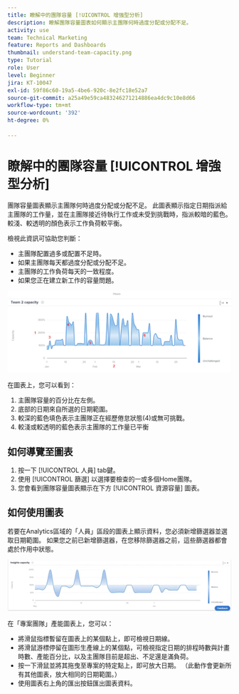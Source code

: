 ```yaml
---
title: 瞭解中的團隊容量 [!UICONTROL 增強型分析]
description: 瞭解團隊容量圖表如何顯示主團隊何時過度分配或分配不足。
activity: use
team: Technical Marketing
feature: Reports and Dashboards
thumbnail: understand-team-capacity.png
type: Tutorial
role: User
level: Beginner
jira: KT-10047
exl-id: 59f86c60-19a5-4be6-920c-8e2fc18e52a7
source-git-commit: a25a49e59ca483246271214886ea4dc9c10e8d66
workflow-type: tm+mt
source-wordcount: '392'
ht-degree: 0%

---
```


# 瞭解中的團隊容量 [!UICONTROL 增強型分析]

團隊容量圖表顯示主團隊何時過度分配或分配不足。 此圖表顯示指定日期指派給主團隊的工作量，並在主團隊接近待執行工作或未受到挑戰時，指派較暗的藍色。 較淺、較透明的顏色表示工作負荷較平衡。

檢視此資訊可協助您判斷：

* 主團隊配置過多或配置不足時。
* 如果主團隊每天都過度分配或分配不足。
* 主團隊的工作負荷每天的一致程度。
* 如果您正在建立新工作的容量問題。

![顯示團隊容量圖表的影像，其數字位於下列專案符號所述的區域](assets/section-3-4.png)

在圖表上，您可以看到：

1. 主團隊容量的百分比在左側。
1. 底部的日期來自所選的日期範圍。
1. 較深的藍色填色表示主團隊正在經歷倦怠狀態(4)或無可挑戰。
1. 較淺或較透明的藍色表示主團隊的工作量已平衡

## 如何導覽至圖表

1. 按一下 [!UICONTROL 人員] tab鍵。
1. 使用 [!UICONTROL 篩選] 以選擇要檢查的一或多個Home團隊。
1. 您會看到團隊容量圖表顯示在下方 [!UICONTROL 資源容量] 圖表。

## 如何使用圖表

若要在Analytics區域的「人員」區段的圖表上顯示資料，您必須新增篩選器並選取日期範圍。 如果您之前已新增篩選器，在您移除篩選器之前，這些篩選器都會處於作用中狀態。

![顯示團隊容量圖表的影像](assets/section-3-5.png)

在「專案團隊」產能圖表上，您可以：

* 將滑鼠指標暫留在圖表上的某個點上，即可檢視日期線。
* 將滑鼠游標停留在圖形生產線上的某個點，可檢視指定日期的排程時數與計畫時數、產能百分比，以及主團隊目前是超出、不足還是滿負荷。
* 按一下滑鼠並將其拖曳至專案的特定點上，即可放大日期。 （此動作會更新所有其他圖表，放大相同的日期範圍。）
* 使用圖表右上角的匯出按鈕匯出圖表資料。
